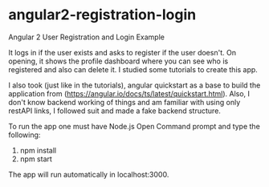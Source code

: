 # angular2-registration-login

Angular 2 User Registration and Login Example

It logs in if the user exists and asks to register if the user doesn't. On opening, it shows the profile dashboard where you can see who is registered and also can delete it. I studied some tutorials to create this app.

I also took (just like in the tutorials), angular quickstart as a base to build the application from (https://angular.io/docs/ts/latest/quickstart.html). Also, I don't know backend working of things and am familiar with using only restAPI links, I followed suit and made a fake backend structure.

To run the app one must have Node.js
Open Command prompt and type the following:
1. npm install
2. npm start

The app will run automatically in localhost:3000.